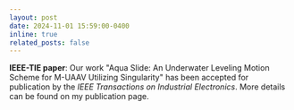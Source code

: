 ```yaml
---
layout: post
date: 2024-11-01 15:59:00-0400
inline: true
related_posts: false
---
```


**IEEE-TIE paper**: Our work "Aqua Slide: An Underwater Leveling Motion Scheme for M-UAAV Utilizing Singularity" has been accepted for publication by the *IEEE Transactions on Industrial Electronics*. More details can be found on my publication page.
